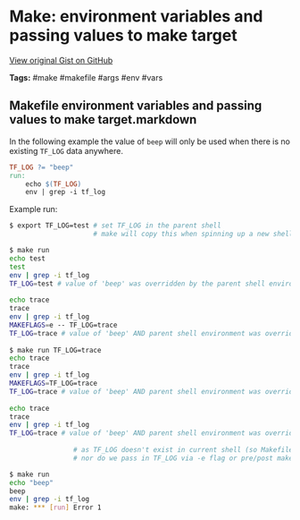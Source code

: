 # Make: environment variables and passing values to make target 

[View original Gist on GitHub](https://gist.github.com/Integralist/9a3027470353be5e89c385f4d6954680)

**Tags:** #make #makefile #args #env #vars

## Makefile environment variables and passing values to make target.markdown

In the following example the value of `beep` will only be used when there is no existing `TF_LOG` data anywhere.

```makefile
TF_LOG ?= "beep"
run:
	echo $(TF_LOG)
	env | grep -i tf_log
```

Example run:

```bash
$ export TF_LOG=test # set TF_LOG in the parent shell
                     # make will copy this when spinning up a new shell (when running a makefile target) 

$ make run
echo test
test
env | grep -i tf_log
TF_LOG=test # value of 'beep' was overridden by the parent shell environment
                                                                                                                                                                                           $ make run -e TF_LOG=trace
echo trace
trace
env | grep -i tf_log
MAKEFLAGS=e -- TF_LOG=trace
TF_LOG=trace # value of 'beep' AND parent shell environment was overridden by make's -e flag (which sets env var within the child shell process it spins up)
                                                                                                                                                                                          
$ make run TF_LOG=trace
echo trace
trace
env | grep -i tf_log
MAKEFLAGS=TF_LOG=trace
TF_LOG=trace # value of 'beep' AND parent shell environment was overridden by passing TF_LOG=trace as a makefile 'argument'.
                                                                                                                                                                                           $ TF_LOG=trace make run
echo trace
trace
env | grep -i tf_log
TF_LOG=trace # value of 'beep' AND parent shell environment was overridden by passing TF_LOG=trace as command scoped environment var.
                                                                                                                                                                                           $ unset TF_LOG  # to demonstrate when 'beep' will be used
                # as TF_LOG doesn't exist in current shell (so Makefile can't copy it)
                # nor do we pass in TF_LOG via -e flag or pre/post make target itself

$ make run
echo "beep"
beep
env | grep -i tf_log
make: *** [run] Error 1
```

